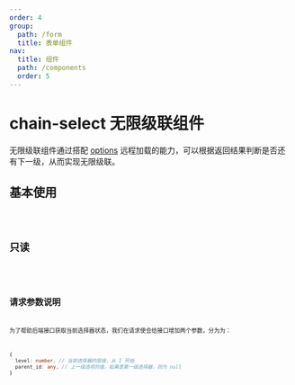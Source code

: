 ```yaml
---
order: 4
group:
  path: /form
  title: 表单组件
nav:
  title: 组件
  path: /components
  order: 5
---
```


# chain-select 无限级联组件

无限级联组件通过搭配 [options](/form/components/options) 远程加载的能力，可以根据返回结果判断是否还有下一级，从而实现无限级联。

## 基本使用

<code src="./__demos__/chain-select/base.tsx">

## 只读

<code src="./__demos__/chain-select/readonly.tsx">

## 请求参数说明

为了帮助后端接口获取当前选择器状态，我们在请求使会给接口增加两个参数，分为为：

```ts
{
  level: number, // 当前选择器的层级，从 1 开始
  parent_id: any, // 上一级选项的值，如果是第一级选择器，则为 null
}
```
